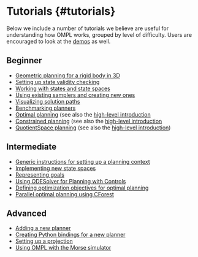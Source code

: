 # Tutorials {#tutorials}

Below we include a number of tutorials we believe are useful for understanding how OMPL works, grouped by level of difficulty. Users are encouraged to look at the [demos](group__demos.html) as well.

## Beginner

- [Geometric planning for a rigid body in 3D](geometricPlanningSE3.html)
- [Setting up state validity checking](stateValidation.html)
- [Working with states and state spaces](workingWithStates.html)
- [Using existing samplers and creating new ones](samplers.html)
- [Visualizing solution paths](pathVisualization.html)
- [Benchmarking planners](benchmark.html)
- [Optimal planning](optimalPlanningTutorial.html) (see also the [high-level introduction](optimalPlanning.html)
- [Constrained planning](constrainedPlanningTutorial.html) (see also the [high-level introduction](constrainedPlanning.html)
- [QuotientSpace planning](quotientSpacePlanningTutorial.html) (see also the [high-level introduction](quotientSpacePlanning.html))

## Intermediate

- [Generic instructions for setting up a planning context](genericPlanning.html)
- [Implementing new state spaces](implementingStateSpaces.html)
- [Representing goals](goalRepresentation.html)
- [Using ODESolver for Planning with Controls](odeint.html)
- [Defining optimization objectives for optimal planning](optimizationObjectivesTutorial.html)
- [Parallel optimal planning using CForest](CForest.html)

## Advanced

- [Adding a new planner](newPlanner.html)
- [Creating Python bindings for a new planner](pybindingsPlanner.html)
- [Setting up a projection](projections.html)
- [Using OMPL with the Morse simulator](morse.html)
